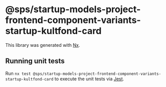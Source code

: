 # @sps/startup-models-project-frontend-component-variants-startup-kultfond-card

This library was generated with [Nx](https://nx.dev).

## Running unit tests

Run `nx test @sps/startup-models-project-frontend-component-variants-startup-kultfond-card` to execute the unit tests via [Jest](https://jestjs.io).
